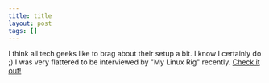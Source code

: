 ```yaml
---
title: title
layout: post
tags: []
---
```



 I think all tech geeks like to brag about their setup a bit. I know I certainly do ;) I was very flattered to be interviewed by "My Linux Rig" recently. [Check it out!](https://www.mylinuxrig.com/post/64783739173/the-linux-setup-dale-hamel-operations-developer)
